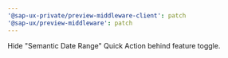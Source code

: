 ```yaml
---
'@sap-ux-private/preview-middleware-client': patch
'@sap-ux/preview-middleware': patch
---
```


Hide "Semantic Date Range" Quick Action behind feature toggle.
